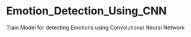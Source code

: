 # Emotion_Detection_Using_CNN
Train Model for detecting Emotions using Convolutional Neural Network
